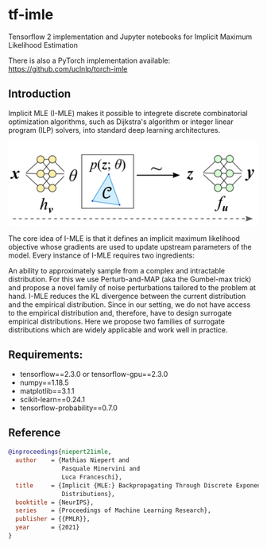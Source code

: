# tf-imle
Tensorflow 2 implementation and Jupyter notebooks for Implicit Maximum Likelihood Estimation

There is also a PyTorch implementation available: https://github.com/uclnlp/torch-imle

## Introduction

Implicit MLE (I-MLE) makes it possible to integrete discrete combinatorial optimization algorithms, such as Dijkstra's algorithm or integer linear program (ILP) solvers, into standard deep learning architectures. 

![Illustration of the problem addressed by I-MLE](https://github.com/nec-research/tf-imle/blob/main/images/i-mle-figure1.PNG)

The core idea of I-MLE is that it defines an implicit maximum likelihood objective whose gradients are used to update upstream parameters of the model. Every instance of I-MLE requires two ingredients:

An ability to approximately sample from a complex and intractable distribution. For this we use Perturb-and-MAP (aka the Gumbel-max trick) and propose a novel family of noise perturbations tailored to the problem at hand.
I-MLE reduces the KL divergence between the current distribution and the empirical distribution. Since in our setting, we do not have access to the empirical distribution and, therefore, have to design surrogate empirical distributions. Here we propose two families of surrogate distributions which are widely applicable and work well in practice.


## Requirements: 
* tensorflow==2.3.0 or tensorflow-gpu==2.3.0
* numpy==1.18.5
* matplotlib==3.1.1
* scikit-learn==0.24.1
* tensorflow-probability==0.7.0


## Reference

```bibtex
@inproceedings{niepert21imle,
  author    = {Mathias Niepert and
               Pasquale Minervini and
               Luca Franceschi},
  title     = {Implicit {MLE:} Backpropagating Through Discrete Exponential Family
               Distributions},
  booktitle = {NeurIPS},
  series    = {Proceedings of Machine Learning Research},
  publisher = {{PMLR}},
  year      = {2021}
}
```
